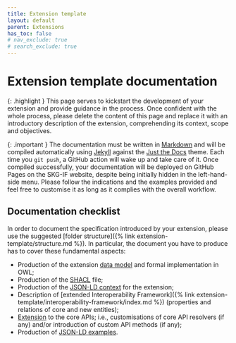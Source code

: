 ```yaml
---
title: Extension template
layout: default
parent: Extensions
has_toc: false
# nav_exclude: true
# search_exclude: true
---
```


# Extension template documentation

{: .highlight }
This page serves to kickstart the development of your extension and provide guidance in the process. Once confident with the whole process, please delete the content of this page and replace it with an introductory description of the extension, comprehending its context, scope and objectives.

{: .important }
The documentation must be written in [Markdown](https://www.markdownguide.org) and will be compiled automatically using [Jekyll](https://jekyllrb.com) against the [Just the Docs](https://just-the-docs.com) theme. Each time you `git push`, a GitHub action will wake up and take care of it. Once compiled successfully, your documentation will be deployed on GitHub Pages on the SKG-IF website, despite being initially hidden in the left-hand-side menu. Please follow the indications and the examples provided and feel free to customise it as long as it complies with the overall workflow.

## Documentation checklist
In order to document the specification introduced by your extension, please use the suggested [folder structure]({% link extension-template/structure.md %}).
In particular, the document you have to produce has to cover these fundamental aspects:
- Production of the extension [data model](/extension-template/data-model/) and formal implementation in OWL;
- Production of the [SHACL](/extension-template/ontology/shacl/) file;
- Production of the [JSON-LD context](/extension-template/context/) for the extension;
- Description of [extended Interoperability Framework]({% link extension-template/interoperability-framework/index.md %}) (properties and relations of core and new entities);
- [Extension](/extension-template/api/) to the core APIs; i.e., customisations of core API resolvers (if any) and/or introduction of custom API methods (if any);
- Production of [JSON-LD examples](/extension-template/examples/).